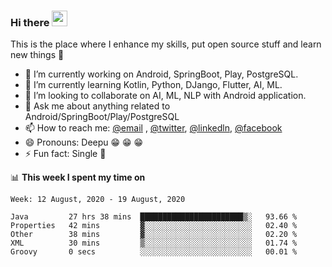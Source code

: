 ### Hi there <img src="https://media.giphy.com/media/hvRJCLFzcasrR4ia7z/giphy.gif" width="25px">
This is the place where I enhance my skills, put open source stuff and learn new things :rofl:

- 🔭 I’m currently working on Android, SpringBoot, Play, PostgreSQL. 
- 🌱 I’m currently learning Kotlin, Python, DJango, Flutter, AI, ML.
- 👯 I’m looking to collaborate on AI, ML, NLP with Android application.
- 💬 Ask me about anything related to Android/SpringBoot/Play/PostgreSQL
- 📫 How to reach me: [@email](deepakgupta7403@gmail.com) , [@twitter](https://twitter.com/deepakgupta7403), [@linkedln](https://in.linkedin.com/in/deepak-gupta-23b3b1113), [@facebook](https://facebook.com/deepakgupta7403)
- 😄 Pronouns: Deepu :grin: :grin: :grin:
- ⚡ Fun fact: Single :grimacing:

📊 **This week I spent my time on**

<!--START_SECTION:waka-->
```text
Week: 12 August, 2020 - 19 August, 2020

Java         27 hrs 38 mins  ███████████████████████▒░   93.66 % 
Properties   42 mins         ▓░░░░░░░░░░░░░░░░░░░░░░░░   02.40 % 
Other        38 mins         ▓░░░░░░░░░░░░░░░░░░░░░░░░   02.20 % 
XML          30 mins         ▒░░░░░░░░░░░░░░░░░░░░░░░░   01.74 % 
Groovy       0 secs          ░░░░░░░░░░░░░░░░░░░░░░░░░   00.01 % 
```
<!--END_SECTION:waka-->
